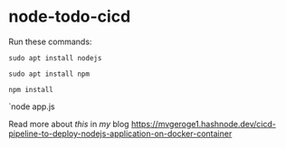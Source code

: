 # node-todo-cicd

Run these commands:


`sudo apt install nodejs`


`sudo apt install npm`


`npm install`

`node app.js


Read more about *this* in *my* blog https://mvgeroge1.hashnode.dev/cicd-pipeline-to-deploy-nodejs-application-on-docker-container
